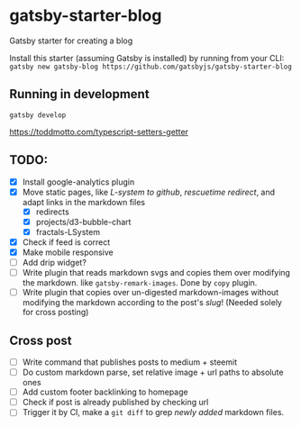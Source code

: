 # gatsby-starter-blog
Gatsby starter for creating a blog

Install this starter (assuming Gatsby is installed) by running from your CLI:
`gatsby new gatsby-blog https://github.com/gatsbyjs/gatsby-starter-blog`

## Running in development
`gatsby develop`

https://toddmotto.com/typescript-setters-getter

## TODO:
* [x] Install google-analytics plugin
* [x] Move static pages, like _L-system to github_, _rescuetime redirect_, and adapt links in the markdown files
    * [x] redirects
    * [x] projects/d3-bubble-chart
    * [x] fractals-LSystem
* [x] Check if feed is correct
* [x] Make mobile responsive
* [ ] Add drip widget?
* [ ] Write plugin that reads markdown svgs and copies them over modifying the markdown. like `gatsby-remark-images`. Done by `copy` plugin.
* [ ] Write plugin that copies over un-digested markdown-images without modifying the markdown according to the post's *slug*! (Needed solely for cross posting)

## Cross post
* [ ] Write command that publishes posts to medium + steemit
* [ ] Do custom markdown parse, set relative image + url paths to absolute ones
* [ ] Add custom footer backlinking to homepage
* [ ] Check if post is already published by checking url
* [ ] Trigger it by CI, make a `git diff` to grep *newly added* markdown files.